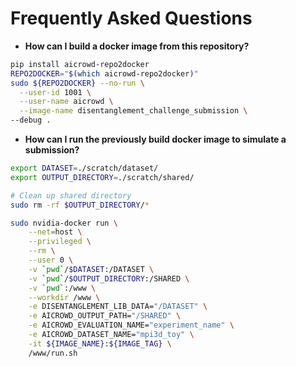 # Frequently Asked Questions

* **How can I build a docker image from this repository?**

```sh
pip install aicrowd-repo2docker
REPO2DOCKER="$(which aicrowd-repo2docker)"
sudo ${REPO2DOCKER} --no-run \
  --user-id 1001 \
  --user-name aicrowd \
  --image-name disentanglement_challenge_submission \
--debug .
```

* **How can I run the previously build docker image to simulate a submission?**

```sh
export DATASET=./scratch/dataset/
export OUTPUT_DIRECTORY=./scratch/shared/

# Clean up shared directory
sudo rm -rf $OUTPUT_DIRECTORY/*

sudo nvidia-docker run \
    --net=host \
    --privileged \
    --rm \
    --user 0 \
    -v `pwd`/$DATASET:/DATASET \
    -v `pwd`/$OUTPUT_DIRECTORY:/SHARED \
    -v `pwd`:/www \
    --workdir /www \
    -e DISENTANGLEMENT_LIB_DATA="/DATASET" \
    -e AICROWD_OUTPUT_PATH="/SHARED" \
    -e AICROWD_EVALUATION_NAME="experiment_name" \
    -e AICROWD_DATASET_NAME="mpi3d_toy" \
    -it ${IMAGE_NAME}:${IMAGE_TAG} \
    /www/run.sh

```
